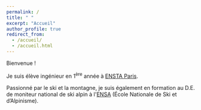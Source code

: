 ```yaml
---
permalink: /
title: " "
excerpt: "Accueil"
author_profile: true
redirect_from: 
  - /accueil/
  - /accueil.html
---
```


Bienvenue !

Je suis élève ingénieur en 1<sup>ère</sup> année à [ENSTA Paris](https://www.ensta-paris.fr/).

Passionné par le ski et la montagne, je suis également en formation au D.E. de moniteur national de ski alpin à l'[ENSA](https://www.ensa.sports.gouv.fr/) (École Nationale de Ski et d’Alpinisme).